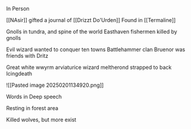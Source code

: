 
In Person

[[NAsir]] gifted a journal of [[Drizzt Do'Urden]]
Found in [[Termaline]]

Gnolls in tundra, and spine of the world
Easthaven fishermen killed by gnolls

Evil wizard wanted to conquer ten towns
Battlehammer clan
Bruenor was friends with Dritz

Great white wwyrm arviaturice wizard meltherond strapped to back
Icingdeath

![[Pasted image 20250201134920.png]]

Words in Deep speech

Resting in forest area

Killed wolves, but more exist





